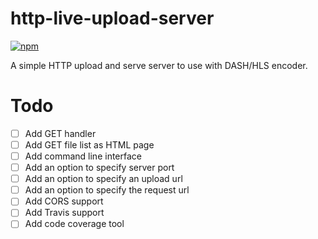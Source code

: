 # http-live-upload-server
[![npm](https://img.shields.io/node/v/node-media-server.svg)](https://nodejs.org/en/)

A simple HTTP upload and serve server to use with DASH/HLS encoder.

# Todo 
- [ ] Add GET handler
- [ ] Add GET file list as HTML page
- [ ] Add command line interface
- [ ] Add an option to specify server port
- [ ] Add an option to specify an upload url
- [ ] Add an option to specify the request url
- [ ] Add CORS support
- [ ] Add Travis support
- [ ] Add code coverage tool